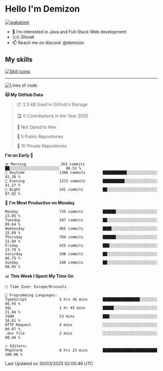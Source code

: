 # Hello I'm Demizon
[![wakatime](https://wakatime.com/badge/user/6ad1949f-d6d7-44f9-9eee-c35e54cc499b.svg)](https://wakatime.com/@6ad1949f-d6d7-44f9-9eee-c35e54cc499b)
- 👀 I’m interested in Java and Full-Stack Web development
- 🇸🇰 Slovak
- 📫 Reach me on discord: @demizon

## My skills
[![Skill icons](https://skillicons.dev/icons?i=java,js,ts,html,css,react,nextjs,tailwind,supabase,py,git,docker,linux,mysql,postgres,mongo&theme=dark)](https://github.com/Demizon3433)

---

<!--START_SECTION:waka-->
![Lines of code](https://img.shields.io/badge/From%20Hello%20World%20I%27ve%20Written-984.7%20thousand%20lines%20of%20code-blue)

**🐱 My GitHub Data** 

> 📦 2.3 kB Used in GitHub's Storage 
 > 
> 🏆 0 Contributions in the Year 2025
 > 
> 🚫 Not Opted to Hire
 > 
> 📜 5 Public Repositories 
 > 
> 🔑 10 Private Repositories 
 > 
**I'm an Early 🐤** 

```text
🌞 Morning                263 commits         ██░░░░░░░░░░░░░░░░░░░░░░░   08.53 % 
🌆 Daytime                1306 commits        ███████████░░░░░░░░░░░░░░   42.38 % 
🌃 Evening                1272 commits        ██████████░░░░░░░░░░░░░░░   41.27 % 
🌙 Night                  241 commits         ██░░░░░░░░░░░░░░░░░░░░░░░   07.82 % 
```
📅 **I'm Most Productive on Monday** 

```text
Monday                   735 commits         ██████░░░░░░░░░░░░░░░░░░░   23.85 % 
Tuesday                  297 commits         ██░░░░░░░░░░░░░░░░░░░░░░░   09.64 % 
Wednesday                465 commits         ████░░░░░░░░░░░░░░░░░░░░░   15.09 % 
Thursday                 704 commits         ██████░░░░░░░░░░░░░░░░░░░   22.84 % 
Friday                   425 commits         ███░░░░░░░░░░░░░░░░░░░░░░   13.79 % 
Saturday                 208 commits         ██░░░░░░░░░░░░░░░░░░░░░░░   06.75 % 
Sunday                   248 commits         ██░░░░░░░░░░░░░░░░░░░░░░░   08.05 % 
```


📊 **This Week I Spent My Time On** 

```text
🕑︎ Time Zone: Europe/Brussels

💬 Programming Languages: 
TypeScript               5 hrs 36 mins       █████████████████░░░░░░░░   66.93 % 
SQL                      1 hr 45 mins        █████░░░░░░░░░░░░░░░░░░░░   21.04 % 
JSON                     53 mins             ███░░░░░░░░░░░░░░░░░░░░░░   10.61 % 
HTTP Request             4 mins              ░░░░░░░░░░░░░░░░░░░░░░░░░   00.87 % 
.env file                2 mins              ░░░░░░░░░░░░░░░░░░░░░░░░░   00.44 % 

🔥 Editors: 
PhpStorm                 8 hrs 23 mins       █████████████████████████   100.00 % 
```


 Last Updated on 30/03/2025 02:00:46 UTC
<!--END_SECTION:waka-->
